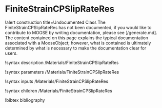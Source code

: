 <!-- MOOSE Documentation Stub: Remove this when content is added. -->

# FiniteStrainCPSlipRateRes

!alert construction title=Undocumented Class
The FiniteStrainCPSlipRateRes has not been documented, if you would like to contribute to MOOSE by
writing documentation, please see [/generate.md]. The content contained on this page explains
the typical documentation associated with a MooseObject; however, what is contained is ultimately
determined by what is necessary to make the documentation clear for users.

!syntax description /Materials/FiniteStrainCPSlipRateRes

!syntax parameters /Materials/FiniteStrainCPSlipRateRes

!syntax inputs /Materials/FiniteStrainCPSlipRateRes

!syntax children /Materials/FiniteStrainCPSlipRateRes

!bibtex bibliography
